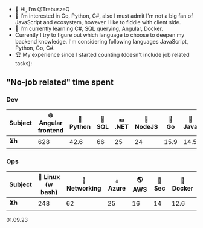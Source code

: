 - 👋 Hi, I’m @TrebuszeQ
- 👀 I’m interested in Go, Python, C#, also I must admit I'm not a big fan of JavaScript and ecosystem, however I like to fiddle with client side.
- 🌱 I’m currently learning C#, SQL querying, Angular, Docker.
- Currently I try to figure out which language to choose to deepen my backend knowledge. I'm considering following  languages JavaScript, Python, Go, C#.
- 🏆 My experience since I started counting (doesn't include job related tasks):

<h2>"No-job related" time spent</h2>
<h3>Dev</h3>
<table class="darkTable">
<thead>
  <tr>
    <th>Subject</th>
    <th>🌐 Angular frontend</th>
    <th>🐍 Python</th>
    <th>📓 SQL</th>
    <th>💶 .NET</th>
    <th>🌱 NodeJS</th>
    <th>🐹 Go</th>
    <th>🌋 Java</th>
  </tr>
</thead>
<tbody>
  <tr>
    <td><strong>⏳h </strong></td>
    <td>628</td>
    <td>42.6</td>
    <td>66</td>
    <td>25</td>
    <td>24</td>
    <td>15.9 </td>
    <td>14.5</td>
  </tr>
</tbody>
</table>
<h3>Ops</h3>
<table class="darkTable">
<thead>
  <tr>
    <th>Subject</th>
    <th>🐧 Linux (w bash)</th>
    <th>🌉 Networking</th>
    <th>💧 Azure</th>
    <th>🌎 AWS</th>
    <th>🚓 Sec</th>
    <th>🐳 Docker</th>
  </tr>
</thead>
<tbody>
  <tr>
    <td><strong>⏳h </strong></td>
    <td>248</td>
    <td>62</td>
    <td>25</td>
    <td>16</td>
    <td>14</td>
    <td>12.6</td>
  </tr>
</tbody>
</table>
01.09.23

<!---
TrebuszeQ/TrebuszeQ is a ✨ special ✨ repository because its `README.md` (this file) appears on your GitHub profile.
You can click the Preview link to take a look at your changes.
- 💞️ I’m looking to collaborate on ...
- 📫 How to reach me ...
--->
